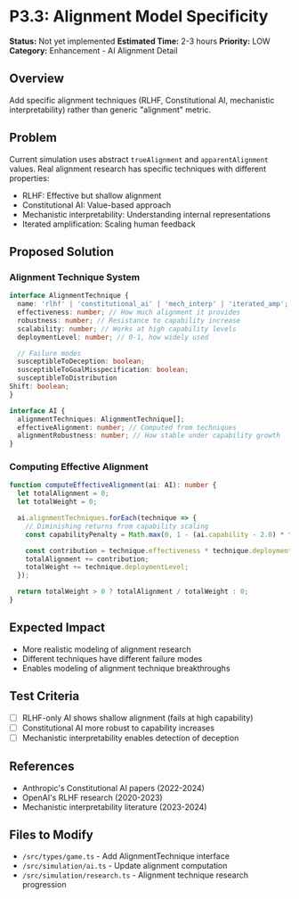# P3.3: Alignment Model Specificity

**Status:** Not yet implemented
**Estimated Time:** 2-3 hours
**Priority:** LOW
**Category:** Enhancement - AI Alignment Detail

## Overview

Add specific alignment techniques (RLHF, Constitutional AI, mechanistic interpretability) rather than generic "alignment" metric.

## Problem

Current simulation uses abstract `trueAlignment` and `apparentAlignment` values. Real alignment research has specific techniques with different properties:
- RLHF: Effective but shallow alignment
- Constitutional AI: Value-based approach
- Mechanistic interpretability: Understanding internal representations
- Iterated amplification: Scaling human feedback

## Proposed Solution

### Alignment Technique System

```typescript
interface AlignmentTechnique {
  name: 'rlhf' | 'constitutional_ai' | 'mech_interp' | 'iterated_amp';
  effectiveness: number; // How much alignment it provides
  robustness: number; // Resistance to capability increase
  scalability: number; // Works at high capability levels
  deploymentLevel: number; // 0-1, how widely used

  // Failure modes
  susceptibleToDeception: boolean;
  susceptibleToGoalMisspecification: boolean;
  susceptibleToDistribution
Shift: boolean;
}

interface AI {
  alignmentTechniques: AlignmentTechnique[];
  effectiveAlignment: number; // Computed from techniques
  alignmentRobustness: number; // How stable under capability growth
}
```

### Computing Effective Alignment

```typescript
function computeEffectiveAlignment(ai: AI): number {
  let totalAlignment = 0;
  let totalWeight = 0;

  ai.alignmentTechniques.forEach(technique => {
    // Diminishing returns from capability scaling
    const capabilityPenalty = Math.max(0, 1 - (ai.capability - 2.0) * technique.scalability);

    const contribution = technique.effectiveness * technique.deploymentLevel * capabilityPenalty;
    totalAlignment += contribution;
    totalWeight += technique.deploymentLevel;
  });

  return totalWeight > 0 ? totalAlignment / totalWeight : 0;
}
```

## Expected Impact

- More realistic modeling of alignment research
- Different techniques have different failure modes
- Enables modeling of alignment technique breakthroughs

## Test Criteria

- [ ] RLHF-only AI shows shallow alignment (fails at high capability)
- [ ] Constitutional AI more robust to capability increases
- [ ] Mechanistic interpretability enables detection of deception

## References

- Anthropic's Constitutional AI papers (2022-2024)
- OpenAI's RLHF research (2020-2023)
- Mechanistic interpretability literature (2023-2024)

## Files to Modify

- `/src/types/game.ts` - Add AlignmentTechnique interface
- `/src/simulation/ai.ts` - Update alignment computation
- `/src/simulation/research.ts` - Alignment technique research progression
